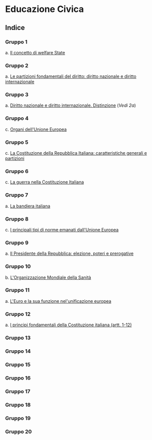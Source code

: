 # Educazione Civica

## Indice

### Gruppo 1

a. [Il concetto di welfare State](1a.md)

### Gruppo 2

a. [Le partizioni fondamentali del diritto: diritto nazionale e diritto internazionale](2a.md)

### Gruppo 3

a. [Diritto nazionale e diritto internazionale. Distinzione](2a.md) (*Vedi 2a*)

### Gruppo 4

c. [Organi dell'Unione Europea](4c.md)

### Gruppo 5

c. [La Costituzione della Repubblica Italiana: caratteristiche generali e partizioni](5c.md)

### Gruppo 6

c. [La guerra nella Costituzione Italiana](6c.md)

### Gruppo 7

a. [La bandiera italiana](7a.md)

### Gruppo 8

c. [I principali tipi di norme emanati dall'Unione Europea](8c.md)

### Gruppo 9

a. [Il Presidente della Repubblica: elezione, poteri e prerogative](9a.md)

### Gruppo 10

b. [L'Organizzazione Mondiale della Sanità](10b.md)

### Gruppo 11

a. [L'Euro e la sua funzione nel'unificazione europea](11a.md)

### Gruppo 12

a. [I principi fondamentali della Costituzione italiana (artt. 1-12)](12a.md)

### Gruppo 13

### Gruppo 14

### Gruppo 15

### Gruppo 16

### Gruppo 17

### Gruppo 18

### Gruppo 19

### Gruppo 20
